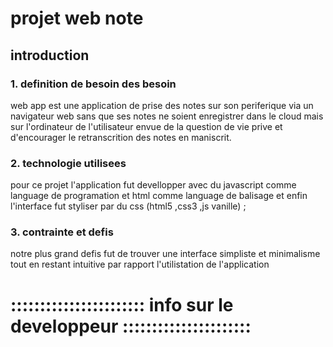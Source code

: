 # projet web note
## introduction

### 1. definition de besoin des besoin

web app est une application de prise des notes sur son periferique via un navigateur web sans que ses notes ne soient enregistrer dans le cloud mais sur l'ordinateur de l'utilisateur envue de la question de vie prive et d'encourager le retranscrition des notes en maniscrit.

### 2. technologie utilisees 

pour ce projet l'application fut devellopper avec du javascript comme language de programation et html comme language de balisage et enfin l'interface fut styliser par du css (html5 ,css3 ,js vanille) ;

### 3. contrainte et defis 

notre plus grand defis fut de trouver une interface simpliste et minimalisme tout en restant intuitive par rapport l'utilistation de l'application

# ::::::::::::::::::::::: info sur le developpeur ::::::::::::::::::::::